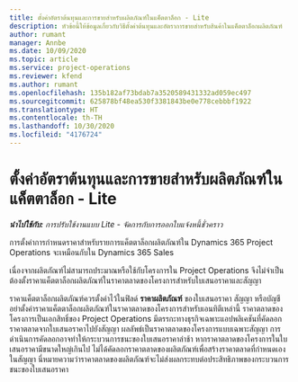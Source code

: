 ```yaml
---
title: ตั้งค่าอัตราต้นทุนและการขายสำหรับผลิตภัณฑ์ในแค็ตตาล็อก - Lite
description: หัวข้อนี้ให้ข้อมูลเกี่ยวกับวิธีตั้งค่าต้นทุนและอัตราการขายสำหรับสินค้าในแค็ตตาล็อกผลิตภัณฑ์
author: rumant
manager: Annbe
ms.date: 10/09/2020
ms.topic: article
ms.service: project-operations
ms.reviewer: kfend
ms.author: rumant
ms.openlocfilehash: 135b182af73bdab7a3520589431332ad059ec497
ms.sourcegitcommit: 625878bf48ea530f3381843be0e778cebbbf1922
ms.translationtype: HT
ms.contentlocale: th-TH
ms.lasthandoff: 10/30/2020
ms.locfileid: "4176724"
---
```

# <a name="set-up-cost-and-sales-rates-for-catalog-products---lite"></a>ตั้งค่าอัตราต้นทุนและการขายสำหรับผลิตภัณฑ์ในแค็ตตาล็อก - Lite

_**นำไปใช้กับ:** การปรับใช้งานแบบ Lite - จัดการกับการออกใบแจ้งหนี้ชั่วคราว_


การตั้งค่าการกำหนดราคาสำหรับรายการแค็ตตาล็อกผลิตภัณฑ์ใน Dynamics 365 Project Operations จะเหมือนกับใน Dynamics 365 Sales

เนื่องจากผลิตภัณฑ์ไม่สามารถประมาณหรือใช้กับโครงการใน Project Operations จึงไม่จำเป็นต้องตั้งราคาแค็ตตาล็อกผลิตภัณฑ์ในราคาตลาดของโครงการสำหรับใบเสนอราคาและสัญญา

ราคาแค็ตตาล็อกผลิตภัณฑ์ควรตั้งค่าไว้ในฟิลด์ **ราคาผลิตภัณฑ์** ของใบเสนอราคา สัญญา หรือบัญชี อย่าตั้งค่าราคาแค็ตตาล็อกผลิตภัณฑ์ในราคาตลาดของโครงการสำหรับเอนทิตีเหล่านี้ ราคาตลาดของโครงการเป็นเอกสิทธิ์ของ Project Operations มีตรรกะทางธุรกิจเฉพาะแอปพลิเคชันที่คัดลอกราคาตลาดจากใบเสนอราคาไปยังสัญญา ผลลัพธ์เป็นราคาตลาดของโครงการแบบเฉพาะสัญญา การดำเนินการคัดลอกอาจทำให้กระบวนการชนะของใบเสนอราคาล่าช้า หากราคาตลาดของโครงการในใบเสนอราคามีขนาดใหญ่เกินไป ไม่ได้คัดลอกราคาตลาดของผลิตภัณฑ์เพื่อสร้างราคาตลาดที่กำหนดเองในสัญญา นี่หมายความว่าราคาตลาดของผลิตภัณฑ์จะไม่ส่งผลกระทบต่อประสิทธิภาพของกระบวนการชนะของใบเสนอราคา
